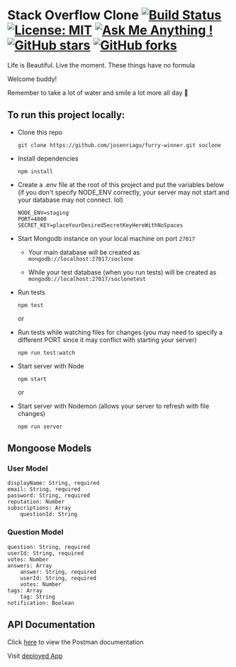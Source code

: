 # Stack Overflow Clone [![Build Status](https://travis-ci.org/josenriagu/furry-winner.svg?branch=master)](https://travis-ci.org/josenriagu/furry-winner) [![License: MIT](https://img.shields.io/badge/License-MIT-blue.svg)](https://github.com/josenriagu/furry-winner/blob/master/LICENSE) [![Ask Me Anything !](https://img.shields.io/badge/Ask%20me-anything-1abc9c.svg)](https://josemarianriagu.com#contact) [![GitHub stars](https://img.shields.io/github/stars/josenriagu/furry-winner.svg?style=social&label=Star&maxAge=2592000)](https://github.com/josenriagu/furry-winner/stargazers/) [![GitHub forks](https://img.shields.io/github/forks/josenriagu/furry-winner.svg?style=social&label=Fork&maxAge=2592000)](https://github.com/josenriagu/furry-winner/network/)
Life is Beautiful. Live the moment. These things have no formula

Welcome buddy!

Remember to take a lot of water and smile a lot more all day 🤩

## To run this project locally:
- Clone this repo

    `git clone https://github.com/josenriagu/furry-winner.git soclone`

- Install dependencies

    `npm install`

- Create a .env file at the root of this project and put the variables below (if you don't specify NODE_ENV correctly, your server may not start and your database may not connect. lol)

    ```
    NODE_ENV=staging
    PORT=4000
    SECRET_KEY=placeYourDesiredSecretKeyHereWithNoSpaces
    ```

- Start Mongodb instance on your local machine on port `27017`

  - Your main database will be created as `mongodb://localhost:27017/soclone`

  - While your test database (when you run tests) will be created as `mongodb://localhost:27017/soclonetest`

- Run tests

    `npm test`

    or

- Run tests while watching files for changes (you may need to specify a different PORT since it may conflict with starting your server)

    `npm run test:watch`

- Start server with Node

    `npm start`

    or

- Start server with Nodemon (allows your server to refresh with file changes)

    `npm run server`

## Mongoose Models

### User Model

```
displayName: String, required
email: String, required
password: String, required
reputation: Number
subscriptions: Array
    questionId: String
```

### Question Model

```
question: String, required
userId: String, required
votes: Number
answers: Array
    answer: String, required
    userId: String, required
    votes: Number
tags: Array
    tag: String
notification: Boolean
```

## API Documentation

Click [here](https://documenter.getpostman.com/view/7809888/SWTD9HTJ?version=latest) to view the Postman documentation

Visit [deployed App](https://soclone.herokuapp.com)
